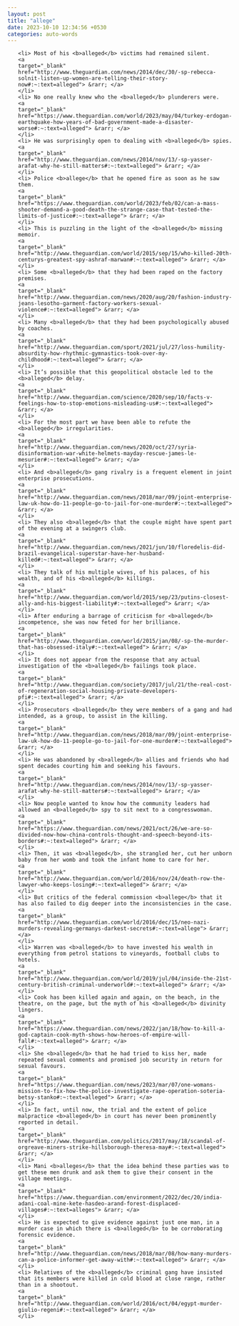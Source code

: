 ```yaml
---
layout: post
title: "allege"
date: 2023-10-10 12:34:56 +0530
categories: auto-words
---
```

<ol>

    <li> Most of his <b>alleged</b> victims had remained silent.
    <a 
    target="_blank" 
    href="http://www.theguardian.com/news/2014/dec/30/-sp-rebecca-solnit-listen-up-women-are-telling-their-story-now#:~:text=alleged"> &rarr; </a>
    </li>
    <li> No one really knew who the <b>alleged</b> plunderers were.
    <a 
    target="_blank" 
    href="https://www.theguardian.com/world/2023/may/04/turkey-erdogan-earthquake-how-years-of-bad-government-made-a-disaster-worse#:~:text=alleged"> &rarr; </a>
    </li>
    <li> He was surprisingly open to dealing with <b>alleged</b> spies.
    <a 
    target="_blank" 
    href="http://www.theguardian.com/news/2014/nov/13/-sp-yasser-arafat-why-he-still-matters#:~:text=alleged"> &rarr; </a>
    </li>
    <li> Police <b>allege</b> that he opened fire as soon as he saw them.
    <a 
    target="_blank" 
    href="https://www.theguardian.com/world/2023/feb/02/can-a-mass-shooter-demand-a-good-death-the-strange-case-that-tested-the-limits-of-justice#:~:text=allege"> &rarr; </a>
    </li>
    <li> This is puzzling in the light of the <b>alleged</b> missing memoir.
    <a 
    target="_blank" 
    href="http://www.theguardian.com/world/2015/sep/15/who-killed-20th-centurys-greatest-spy-ashraf-marwan#:~:text=alleged"> &rarr; </a>
    </li>
    <li> Some <b>alleged</b> that they had been raped on the factory premises.
    <a 
    target="_blank" 
    href="http://www.theguardian.com/news/2020/aug/20/fashion-industry-jeans-lesotho-garment-factory-workers-sexual-violence#:~:text=alleged"> &rarr; </a>
    </li>
    <li> Many <b>alleged</b> that they had been psychologically abused by coaches.
    <a 
    target="_blank" 
    href="http://www.theguardian.com/sport/2021/jul/27/loss-humility-absurdity-how-rhythmic-gymnastics-took-over-my-childhood#:~:text=alleged"> &rarr; </a>
    </li>
    <li> It’s possible that this geopolitical obstacle led to the <b>alleged</b> delay.
    <a 
    target="_blank" 
    href="http://www.theguardian.com/science/2020/sep/10/facts-v-feelings-how-to-stop-emotions-misleading-us#:~:text=alleged"> &rarr; </a>
    </li>
    <li> For the most part we have been able to refute the <b>alleged</b> irregularities.
    <a 
    target="_blank" 
    href="http://www.theguardian.com/news/2020/oct/27/syria-disinformation-war-white-helmets-mayday-rescue-james-le-mesurier#:~:text=alleged"> &rarr; </a>
    </li>
    <li> And <b>alleged</b> gang rivalry is a frequent element in joint enterprise prosecutions.
    <a 
    target="_blank" 
    href="http://www.theguardian.com/news/2018/mar/09/joint-enterprise-law-uk-how-do-11-people-go-to-jail-for-one-murder#:~:text=alleged"> &rarr; </a>
    </li>
    <li> They also <b>alleged</b> that the couple might have spent part of the evening at a swingers club.
    <a 
    target="_blank" 
    href="http://www.theguardian.com/news/2021/jun/10/floredelis-did-brazil-evangelical-superstar-have-her-husband-killed#:~:text=alleged"> &rarr; </a>
    </li>
    <li> They talk of his multiple wives, of his palaces, of his wealth, and of his <b>alleged</b> killings.
    <a 
    target="_blank" 
    href="http://www.theguardian.com/world/2015/sep/23/putins-closest-ally-and-his-biggest-liability#:~:text=alleged"> &rarr; </a>
    </li>
    <li> After enduring a barrage of criticism for <b>alleged</b> incompetence, she was now feted for her brilliance.
    <a 
    target="_blank" 
    href="http://www.theguardian.com/world/2015/jan/08/-sp-the-murder-that-has-obsessed-italy#:~:text=alleged"> &rarr; </a>
    </li>
    <li> It does not appear from the response that any actual investigation of the <b>alleged</b> failings took place.
    <a 
    target="_blank" 
    href="http://www.theguardian.com/society/2017/jul/21/the-real-cost-of-regeneration-social-housing-private-developers-pfi#:~:text=alleged"> &rarr; </a>
    </li>
    <li> Prosecutors <b>alleged</b> they were members of a gang and had intended, as a group, to assist in the killing.
    <a 
    target="_blank" 
    href="http://www.theguardian.com/news/2018/mar/09/joint-enterprise-law-uk-how-do-11-people-go-to-jail-for-one-murder#:~:text=alleged"> &rarr; </a>
    </li>
    <li> He was abandoned by <b>alleged</b> allies and friends who had spent decades courting him and seeking his favours.
    <a 
    target="_blank" 
    href="http://www.theguardian.com/news/2014/nov/13/-sp-yasser-arafat-why-he-still-matters#:~:text=alleged"> &rarr; </a>
    </li>
    <li> Now people wanted to know how the community leaders had allowed an <b>alleged</b> spy to sit next to a congresswoman.
    <a 
    target="_blank" 
    href="https://www.theguardian.com/news/2021/oct/26/we-are-so-divided-now-how-china-controls-thought-and-speech-beyond-its-borders#:~:text=alleged"> &rarr; </a>
    </li>
    <li> Then, it was <b>alleged</b>, she strangled her, cut her unborn baby from her womb and took the infant home to care for her.
    <a 
    target="_blank" 
    href="http://www.theguardian.com/world/2016/nov/24/death-row-the-lawyer-who-keeps-losing#:~:text=alleged"> &rarr; </a>
    </li>
    <li> But critics of the federal commission <b>allege</b> that it has also failed to dig deeper into the inconsistencies in the case.
    <a 
    target="_blank" 
    href="http://www.theguardian.com/world/2016/dec/15/neo-nazi-murders-revealing-germanys-darkest-secrets#:~:text=allege"> &rarr; </a>
    </li>
    <li> Warren was <b>alleged</b> to have invested his wealth in everything from petrol stations to vineyards, football clubs to hotels.
    <a 
    target="_blank" 
    href="http://www.theguardian.com/world/2019/jul/04/inside-the-21st-century-british-criminal-underworld#:~:text=alleged"> &rarr; </a>
    </li>
    <li> Cook has been killed again and again, on the beach, in the theatre, on the page, but the myth of his <b>alleged</b> divinity lingers.
    <a 
    target="_blank" 
    href="https://www.theguardian.com/news/2022/jan/18/how-to-kill-a-god-captain-cook-myth-shows-how-heroes-of-empire-will-fall#:~:text=alleged"> &rarr; </a>
    </li>
    <li> She <b>alleged</b> that he had tried to kiss her, made repeated sexual comments and promised job security in return for sexual favours.
    <a 
    target="_blank" 
    href="https://www.theguardian.com/news/2023/mar/07/one-womans-mission-to-fix-how-the-police-investigate-rape-operation-soteria-betsy-stanko#:~:text=alleged"> &rarr; </a>
    </li>
    <li> In fact, until now, the trial and the extent of police malpractice <b>alleged</b> in court has never been prominently reported in detail.
    <a 
    target="_blank" 
    href="http://www.theguardian.com/politics/2017/may/18/scandal-of-orgreave-miners-strike-hillsborough-theresa-may#:~:text=alleged"> &rarr; </a>
    </li>
    <li> Mani <b>alleges</b> that the idea behind these parties was to get these men drunk and ask them to give their consent in the village meetings.
    <a 
    target="_blank" 
    href="https://www.theguardian.com/environment/2022/dec/20/india-adani-coal-mine-kete-hasdeo-arand-forest-displaced-villages#:~:text=alleges"> &rarr; </a>
    </li>
    <li> He is expected to give evidence against just one man, in a murder case in which there is <b>alleged</b> to be corroborating forensic evidence.
    <a 
    target="_blank" 
    href="http://www.theguardian.com/news/2018/mar/08/how-many-murders-can-a-police-informer-get-away-with#:~:text=alleged"> &rarr; </a>
    </li>
    <li> Relatives of the <b>alleged</b> criminal gang have insisted that its members were killed in cold blood at close range, rather than in a shootout.
    <a 
    target="_blank" 
    href="http://www.theguardian.com/world/2016/oct/04/egypt-murder-giulio-regeni#:~:text=alleged"> &rarr; </a>
    </li>